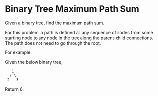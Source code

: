 # Binary Tree Maximum Path Sum

Given a binary tree, find the maximum path sum.

For this problem, a path is defined as any sequence of nodes from some starting node to any node in the tree along the parent-child connections. The path does not need to go through the root.

For example:

Given the below binary tree,

       1
      / \
     2   3

Return 6.